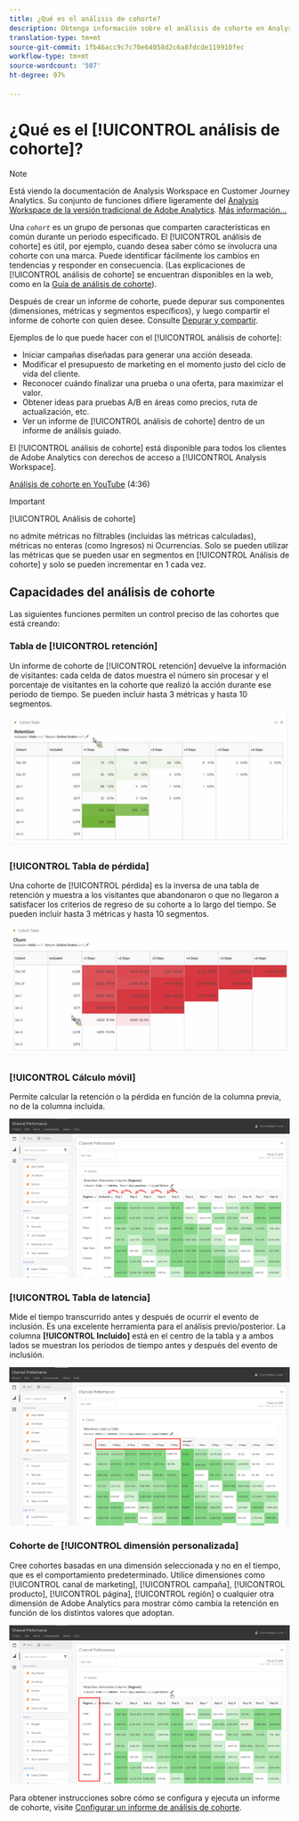 ```yaml
---
title: ¿Qué es el análisis de cohorte?
description: Obtenga información sobre el análisis de cohorte en Analysis Workspace
translation-type: tm+mt
source-git-commit: 1fb46acc9c7c70e64058d2c6a8fdcde119910fec
workflow-type: tm+mt
source-wordcount: '507'
ht-degree: 97%

---
```



# ¿Qué es el [!UICONTROL análisis de cohorte]?

>[!NOTE]
>
>Está viendo la documentación de Analysis Workspace en Customer Journey Analytics. Su conjunto de funciones difiere ligeramente del [Analysis Workspace de la versión tradicional de Adobe Analytics](https://docs.adobe.com/content/help/es-ES/analytics/analyze/analysis-workspace/home.html). [Más información...](/help/getting-started/cja-aa.md)

Una *`cohort`* es un grupo de personas que comparten características en común durante un periodo especificado. El [!UICONTROL análisis de cohorte] es útil, por ejemplo, cuando desea saber cómo se involucra una cohorte con una marca. Puede identificar fácilmente los cambios en tendencias y responder en consecuencia. (Las explicaciones de [!UICONTROL análisis de cohorte] se encuentran disponibles en la web, como en la [Guía de análisis de cohorte](https://en.wikipedia.org/wiki/Cohort_analysis)).

Después de crear un informe de cohorte, puede depurar sus componentes (dimensiones, métricas y segmentos específicos), y luego compartir el informe de cohorte con quien desee. Consulte [Depurar y compartir](/help/analysis-workspace/curate-share/curate.md).

Ejemplos de lo que puede hacer con el [!UICONTROL análisis de cohorte]:

* Iniciar campañas diseñadas para generar una acción deseada.
* Modificar el presupuesto de marketing en el momento justo del ciclo de vida del cliente.
* Reconocer cuándo finalizar una prueba o una oferta, para maximizar el valor.
* Obtener ideas para pruebas A/B en áreas como precios, ruta de actualización, etc.
* Ver un informe de [!UICONTROL análisis de cohorte] dentro de un informe de análisis guiado.

El [!UICONTROL análisis de cohorte] está disponible para todos los clientes de Adobe Analytics con derechos de acceso a [!UICONTROL Analysis Workspace].

[Análisis de cohorte en YouTube](https://www.youtube.com/watch?v=kqOIYrvV-co&amp;index=45&amp;list=PL2tCx83mn7GuNnQdYGOtlyCu0V5mEZ8sS) (4:36)

>[!IMPORTANT]
>
>[!UICONTROL Análisis de cohorte]
>
>no admite métricas no filtrables (incluidas las métricas calculadas), métricas no enteras (como Ingresos) ni Ocurrencias. Solo se pueden utilizar las métricas que se pueden usar en segmentos en
>[!UICONTROL Análisis de cohorte] y solo se pueden incrementar en 1 cada vez.

## Capacidades del análisis de cohorte

Las siguientes funciones permiten un control preciso de las cohortes que está creando:

### Tabla de [!UICONTROL retención]

Un informe de cohorte de [!UICONTROL retención] devuelve la información de visitantes: cada celda de datos muestra el número sin procesar y el porcentaje de visitantes en la cohorte que realizó la acción durante ese periodo de tiempo. Se pueden incluir hasta 3 métricas y hasta 10 segmentos.

![](assets/retention-report.png)

### [!UICONTROL Tabla de pérdida]

Una cohorte de [!UICONTROL pérdida] es la inversa de una tabla de retención y muestra a los visitantes que abandonaron o que no llegaron a satisfacer los criterios de regreso de su cohorte a lo largo del tiempo. Se pueden incluir hasta 3 métricas y hasta 10 segmentos.

![](assets/churn-report.png)

### [!UICONTROL Cálculo móvil]

Permite calcular la retención o la pérdida en función de la columna previa, no de la columna incluida.

![](assets/cohort-rolling-calculation.png)

### [!UICONTROL Tabla de latencia]

Mide el tiempo transcurrido antes y después de ocurrir el evento de inclusión. Es una excelente herramienta para el análisis previo/posterior. La columna **[!UICONTROL Incluido]** está en el centro de la tabla y a ambos lados se muestran los periodos de tiempo antes y después del evento de inclusión.

![](assets/cohort-latency.png)

### Cohorte de [!UICONTROL dimensión personalizada]

Cree cohortes basadas en una dimensión seleccionada y no en el tiempo, que es el comportamiento predeterminado. Utilice dimensiones como [!UICONTROL canal de marketing], [!UICONTROL campaña], [!UICONTROL producto], [!UICONTROL página], [!UICONTROL región] o cualquier otra dimensión de Adobe Analytics para mostrar cómo cambia la retención en función de los distintos valores que adoptan.

![](assets/cohort-customizable-cohort-row.png)

Para obtener instrucciones sobre cómo se configura y ejecuta un informe de cohorte, visite [Configurar un informe de análisis de cohorte](/help/analysis-workspace/visualizations/cohort-table/t-cohort.md).

